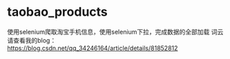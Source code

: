 # taobao_products
使用selenium爬取淘宝手机信息，使用selenium下拉，完成数据的全部加载
词云请查看我的blog：https://blog.csdn.net/qq_34246164/article/details/81852812

